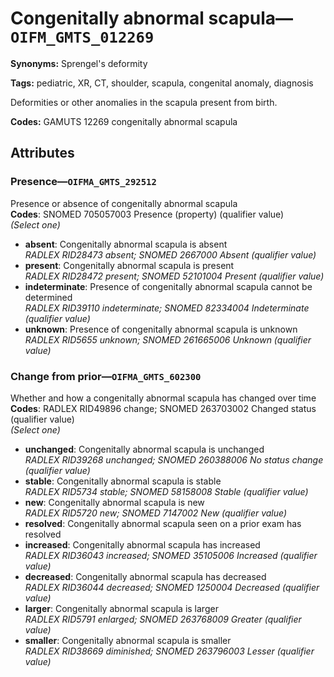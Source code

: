 # Congenitally abnormal scapula—`OIFM_GMTS_012269`

**Synonyms:** Sprengel's deformity

**Tags:** pediatric, XR, CT, shoulder, scapula, congenital anomaly, diagnosis

Deformities or other anomalies in the scapula present from birth.

**Codes:** GAMUTS 12269 congenitally abnormal scapula

## Attributes

### Presence—`OIFMA_GMTS_292512`

Presence or absence of congenitally abnormal scapula  
**Codes**: SNOMED 705057003 Presence (property) (qualifier value)  
*(Select one)*

- **absent**: Congenitally abnormal scapula is absent  
_RADLEX RID28473 absent; SNOMED 2667000 Absent (qualifier value)_
- **present**: Congenitally abnormal scapula is present  
_RADLEX RID28472 present; SNOMED 52101004 Present (qualifier value)_
- **indeterminate**: Presence of congenitally abnormal scapula cannot be determined  
_RADLEX RID39110 indeterminate; SNOMED 82334004 Indeterminate (qualifier value)_
- **unknown**: Presence of congenitally abnormal scapula is unknown  
_RADLEX RID5655 unknown; SNOMED 261665006 Unknown (qualifier value)_

### Change from prior—`OIFMA_GMTS_602300`

Whether and how a congenitally abnormal scapula has changed over time  
**Codes**: RADLEX RID49896 change; SNOMED 263703002 Changed status (qualifier value)  
*(Select one)*

- **unchanged**: Congenitally abnormal scapula is unchanged  
_RADLEX RID39268 unchanged; SNOMED 260388006 No status change (qualifier value)_
- **stable**: Congenitally abnormal scapula is stable  
_RADLEX RID5734 stable; SNOMED 58158008 Stable (qualifier value)_
- **new**: Congenitally abnormal scapula is new  
_RADLEX RID5720 new; SNOMED 7147002 New (qualifier value)_
- **resolved**: Congenitally abnormal scapula seen on a prior exam has resolved  
- **increased**: Congenitally abnormal scapula has increased  
_RADLEX RID36043 increased; SNOMED 35105006 Increased (qualifier value)_
- **decreased**: Congenitally abnormal scapula has decreased  
_RADLEX RID36044 decreased; SNOMED 1250004 Decreased (qualifier value)_
- **larger**: Congenitally abnormal scapula is larger  
_RADLEX RID5791 enlarged; SNOMED 263768009 Greater (qualifier value)_
- **smaller**: Congenitally abnormal scapula is smaller  
_RADLEX RID38669 diminished; SNOMED 263796003 Lesser (qualifier value)_